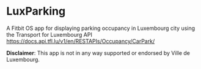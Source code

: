 # LuxParking
A Fitbit OS app for displaying parking occupancy in Luxembourg city using the Transport for Luxembourg API https://docs.api.tfl.lu/v1/en/RESTAPIs/Occupancy/CarPark/

**Disclaimer**: This app is not in any way supported or endorsed by Ville de Luxembourg.
